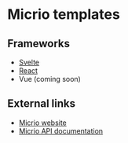 # Micrio templates

## Frameworks
- [Svelte](client/5.0/svelte/README.md)
- [React](client/5.0/react/README.md)
- Vue (coming soon)

## External links
- [Micrio website](https://micr.io)
- [Micrio API documentation](https://micr.io/docs/api)
